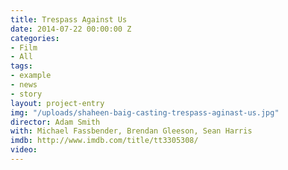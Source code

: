 ```yaml
---
title: Trespass Against Us
date: 2014-07-22 00:00:00 Z
categories:
- Film
- All
tags:
- example
- news
- story
layout: project-entry
img: "/uploads/shaheen-baig-casting-trespass-aginast-us.jpg"
director: Adam Smith
with: Michael Fassbender, Brendan Gleeson, Sean Harris
imdb: http://www.imdb.com/title/tt3305308/
video: 
---
```


